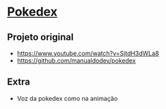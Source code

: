 <h1> <a href="https://phdfreitas-pokedex.netlify.app/">Pokedex</a></h1>

## Projeto original
- https://www.youtube.com/watch?v=SjtdH3dWLa8
- https://github.com/manualdodev/pokedex

## Extra
- Voz da pokedex como na animação

